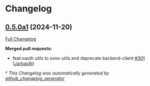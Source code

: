 # Changelog

## [0.5.0a1](https://github.com/OpenVoiceOS/ovos-utils/tree/0.5.0a1) (2024-11-20)

[Full Changelog](https://github.com/OpenVoiceOS/ovos-utils/compare/0.4.1...0.5.0a1)

**Merged pull requests:**

- feat:oauth utils to ovos-utils and deprecate backend-client [\#301](https://github.com/OpenVoiceOS/ovos-utils/pull/301) ([JarbasAl](https://github.com/JarbasAl))



\* *This Changelog was automatically generated by [github_changelog_generator](https://github.com/github-changelog-generator/github-changelog-generator)*
